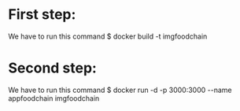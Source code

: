 # First step:
We have to run this command $ docker build -t imgfoodchain

# Second step:
We have to run this command $ docker run -d -p 3000:3000 --name appfoodchain imgfoodchain
